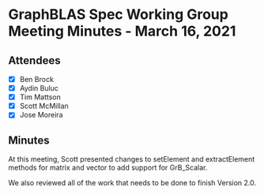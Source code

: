 # GraphBLAS Spec Working Group Meeting Minutes - March 16, 2021

## Attendees
- [X] Ben Brock
- [X] Aydin Buluc
- [X] Tim Mattson
- [X] Scott McMillan
- [X] Jose Moreira

## Minutes

At this meeting, Scott presented changes to setElement and extractElement 
methods for matrix and vector to add support for GrB_Scalar.

We also reviewed all of the work that needs to be done to finish Version 2.0.